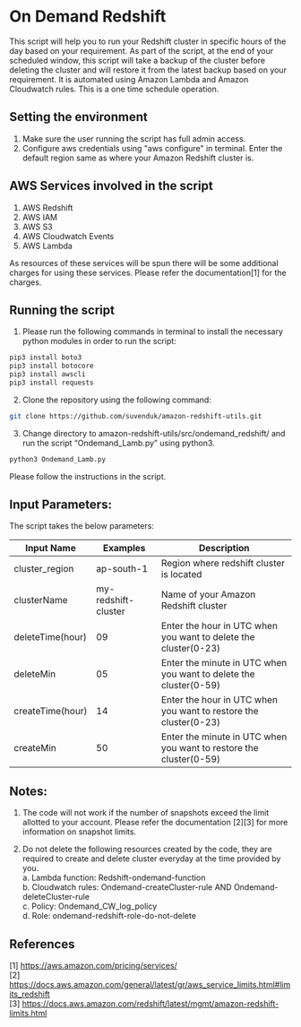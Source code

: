 # On Demand Redshift

This script will help you to run your Redshift cluster in specific hours of the day based on your requirement. As part of the script, at the end of your scheduled window, this script will take a backup of the cluster before deleting the cluster and will restore it from the latest backup based on your requirement. It is automated using Amazon Lambda and Amazon Cloudwatch rules. This is a one time schedule operation.

## Setting the environment
1. Make sure the user running the script has full admin access.
2. Configure aws credentials using "aws configure" in terminal. Enter the default region same as where your Amazon Redshift cluster is.


## AWS Services involved in the script

1. AWS Redshift
2. AWS IAM
3. AWS S3
4. AWS Cloudwatch Events
5. AWS Lambda

As resources of these services will be spun there will be some additional charges for using these services. Please refer the documentation[1] for the charges.


## Running the script

1. Please run the following commands in terminal to install the necessary python modules in order to run the script:
```bash
pip3 install boto3
pip3 install botocore
pip3 install awscli
pip3 install requests
```

2. Clone the repository using the following command:
```bash
git clone https://github.com/suvenduk/amazon-redshift-utils.git
```

3. Change directory to amazon-redshift-utils/src/ondemand_redshift/ and run the script “Ondemand_Lamb.py” using python3.
```bash
python3 Ondemand_Lamb.py
```

Please follow the instructions in the script.


## Input Parameters:

The script takes the below parameters:

| Input Name              | Examples       | Description                                              |
| -------------------     | ---------      | -------------------------------------------------------- |
| cluster_region          | ap-south-1     | Region where redshift cluster is located                 	    |
| clusterName		  | my-redshift-cluster     | Name of your Amazon Redshift cluster                  |
| deleteTime(hour)          	  | 09		   | Enter the hour in UTC when you want to delete the cluster(0-23)      |
| deleteMin	          | 05             | Enter the minute in UTC when you want to delete the cluster(0-59)    |
| createTime(hour)              | 14		   | Enter the hour in UTC when you want to restore the cluster(0-23)    |
| createMin               | 50		   | Enter the minute in UTC when you want to restore the cluster(0-59)   |



## Notes:
1. The code will not work if the number of snapshots exceed the limit allotted to your account. Please refer the documentation [2][3] for more information on snapshot limits.

2. Do not delete the following resources created by the code, they are required to create and delete cluster everyday at the time provided by you. <br>
	a. Lambda function: Redshift-ondemand-function <br>
	b. Cloudwatch rules: Ondemand-createCluster-rule   AND  Ondemand-deleteCluster-rule <br>
	c. Policy: Ondemand_CW_log_policy  <br>
	d. Role: ondemand-redshift-role-do-not-delete <br>

## References 
[1] https://aws.amazon.com/pricing/services/ <br>
[2] https://docs.aws.amazon.com/general/latest/gr/aws_service_limits.html#limits_redshift <br>
[3] https://docs.aws.amazon.com/redshift/latest/mgmt/amazon-redshift-limits.html
